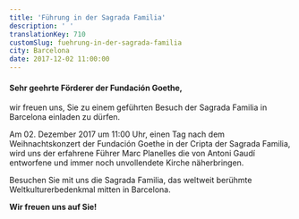 ```yaml
---
title: 'Führung in der Sagrada Familia'
description: ' '
translationKey: 710
customSlug: fuehrung-in-der-sagrada-familia
city: Barcelona
date: 2017-12-02 11:00:00
---
```


<h4>Sehr geehrte Förderer der Fundación Goethe,</h4> wir freuen uns, Sie zu einem geführten Besuch der Sagrada Familia in Barcelona einladen zu dürfen.

Am 02. Dezember 2017 um 11:00 Uhr, einen Tag nach dem Weihnachtskonzert der Fundación Goethe in der Cripta der Sagrada Familia, wird uns der erfahrene Führer Marc Planelles die von Antoni Gaudí entworfene und immer noch unvollendete Kirche näherbringen.

Besuchen Sie mit uns die Sagrada Familia, das weltweit berühmte Weltkulturerbedenkmal mitten in Barcelona.

<strong>Wir freuen uns auf Sie!</strong>
